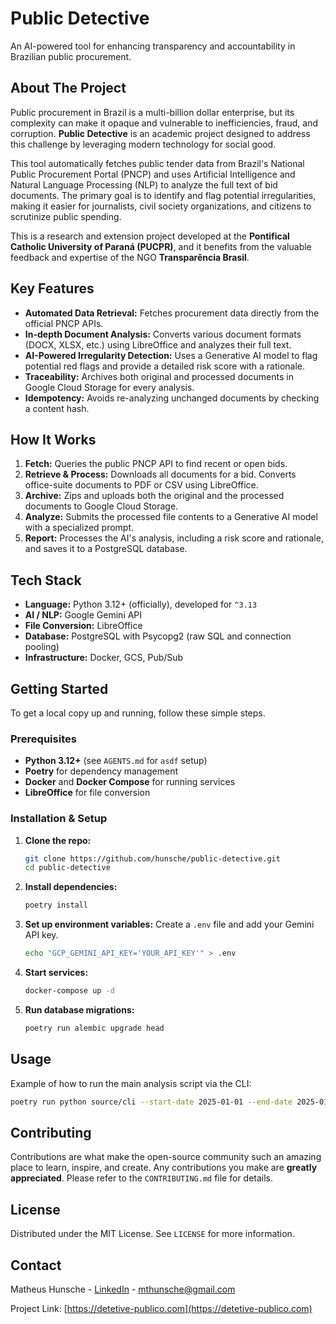 # Public Detective

An AI-powered tool for enhancing transparency and accountability in Brazilian public procurement.

## About The Project

Public procurement in Brazil is a multi-billion dollar enterprise, but its complexity can make it opaque and vulnerable to inefficiencies, fraud, and corruption. **Public Detective** is an academic project designed to address this challenge by leveraging modern technology for social good.

This tool automatically fetches public tender data from Brazil's National Public Procurement Portal (PNCP) and uses Artificial Intelligence and Natural Language Processing (NLP) to analyze the full text of bid documents. The primary goal is to identify and flag potential irregularities, making it easier for journalists, civil society organizations, and citizens to scrutinize public spending.

This is a research and extension project developed at the **Pontifical Catholic University of Paraná (PUCPR)**, and it benefits from the valuable feedback and expertise of the NGO **Transparência Brasil**.

## Key Features

- **Automated Data Retrieval:** Fetches procurement data directly from the official PNCP APIs.
- **In-depth Document Analysis:** Converts various document formats (DOCX, XLSX, etc.) using LibreOffice and analyzes their full text.
- **AI-Powered Irregularity Detection:** Uses a Generative AI model to flag potential red flags and provide a detailed risk score with a rationale.
- **Traceability:** Archives both original and processed documents in Google Cloud Storage for every analysis.
- **Idempotency:** Avoids re-analyzing unchanged documents by checking a content hash.

## How It Works

1.  **Fetch:** Queries the public PNCP API to find recent or open bids.
2.  **Retrieve & Process:** Downloads all documents for a bid. Converts office-suite documents to PDF or CSV using LibreOffice.
3.  **Archive:** Zips and uploads both the original and the processed documents to Google Cloud Storage.
4.  **Analyze:** Submits the processed file contents to a Generative AI model with a specialized prompt.
5.  **Report:** Processes the AI's analysis, including a risk score and rationale, and saves it to a PostgreSQL database.

## Tech Stack

- **Language:** Python 3.12+ (officially), developed for `^3.13`
- **AI / NLP:** Google Gemini API
- **File Conversion:** LibreOffice
- **Database:** PostgreSQL with Psycopg2 (raw SQL and connection pooling)
- **Infrastructure:** Docker, GCS, Pub/Sub

## Getting Started

To get a local copy up and running, follow these simple steps.

### Prerequisites

- **Python 3.12+** (see `AGENTS.md` for `asdf` setup)
- **Poetry** for dependency management
- **Docker** and **Docker Compose** for running services
- **LibreOffice** for file conversion

### Installation & Setup

1.  **Clone the repo:**
    ```sh
    git clone https://github.com/hunsche/public-detective.git
    cd public-detective
    ```
2.  **Install dependencies:**
    ```sh
    poetry install
    ```
3.  **Set up environment variables:**
    Create a `.env` file and add your Gemini API key.
    ```sh
    echo "GCP_GEMINI_API_KEY='YOUR_API_KEY'" > .env
    ```
4.  **Start services:**
    ```bash
    docker-compose up -d
    ```
5.  **Run database migrations:**
    ```bash
    poetry run alembic upgrade head
    ```

## Usage

Example of how to run the main analysis script via the CLI:
```bash
poetry run python source/cli --start-date 2025-01-01 --end-date 2025-01-02
```

## Contributing

Contributions are what make the open-source community such an amazing place to learn, inspire, and create. Any contributions you make are **greatly appreciated**. Please refer to the `CONTRIBUTING.md` file for details.

## License

Distributed under the MIT License. See `LICENSE` for more information.

## Contact

Matheus Hunsche - [LinkedIn](https://www.linkedin.com/in/matheus-aoki-hunsche-085446107/) - mthunsche@gmail.com

Project Link: [https://detetive-publico.com](https://detetive-publico.com)

